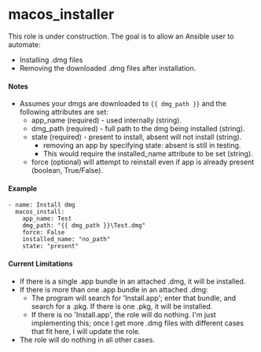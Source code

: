 # macos_installer
This role is under construction. The goal is to allow an Ansible user to automate:
* Installing .dmg files
* Removing the downloaded .dmg files after installation.

#### Notes
* Assumes your dmgs are downloaded to `{{ dmg_path }}` and the following attributes are set:
    * app_name (required) - used internally (string).
    * dmg_path (required) - full path to the dmg being installed (string).
    * state (required) - present to install, absent will not install (string).
        * removing an app by specifying state: absent is still in testing.
        * This would require the installed_name attribute to be set (string).
    * force (optional) will attempt to reinstall even if app is already present (boolean, True/False).
    
#### Example
```
- name: Install dmg
  macos_install:
    app_name: Test
    dmg_path: "{{ dmg_path }}\Test.dmg"
    force: False
    installed_name: "no_path"
    state: "present"
```

#### Current Limitations
* If there is a single .app bundle in an attached .dmg, it will
be installed.
* If there is more than one .app bundle in an attached .dmg:
    * The program will search for 'Install.app'; enter that bundle,
    and search for a .pkg. If there is one .pkg, it will be installed.
    * If there is no 'Install.app', the role will do nothing. I'm just
    implementing this; once I get more .dmg files with different cases
    that fit here, I will update the role.
* The role will do nothing in all other cases. 
